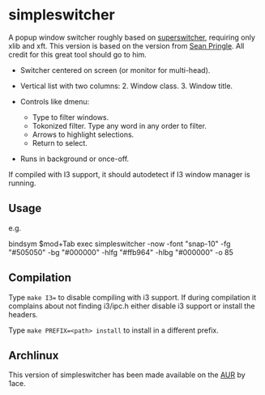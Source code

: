 # simpleswitcher

A popup window switcher roughly based on [superswitcher](http://code.google.com/p/superswitcher/), requiring only xlib and xft.
This version is based on the version from [Sean
Pringle](http://github.com/seanpringle/simpleswitcher). All credit for this great tool should go to him.

* Switcher centered on screen (or monitor for multi-head).

* Vertical list with two columns:
	2. Window class.
	3. Window title.

* Controls like dmenu:
	* Type to filter windows.
    * Tokonized filter. Type any word in any order to filter.
	* Arrows to highlight selections.
	* Return to select.

* Runs in background or once-off.

If compiled with I3 support, it should autodetect if I3 window manager is running. 

Usage
-----

e.g.

  bindsym $mod+Tab exec simpleswitcher -now -font "snap-10" -fg "#505050" -bg "#000000" -hlfg "#ffb964" -hlbg "#000000" -o 85


Compilation
-----------

Type `make I3=` to disable compiling with i3 support.
If during compilation it complains about not finding i3/ipc.h either disable i3 support
or install the headers.

Type `make PREFIX=<path> install` to install in a different prefix.

Archlinux
---------

This version of simpleswitcher has been made available on the
[AUR](https://aur.archilinux.org/packages/simpleswitcher-dd-git/) by 1ace.
